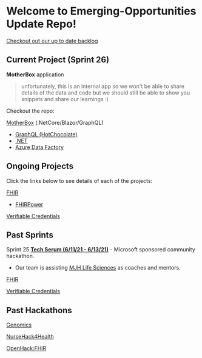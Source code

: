 # Welcome to Emerging-Opportunities Update Repo!

[Checkout out our up to date backlog](https://dev.azure.com/HLSHack/CSU%20Backlog/_backlogs/backlog/CSU%20Backlog%20Team/Epics)

## Current Project (Sprint 26)

**MotherBox** application

> unfortunately, this is an internal app so we won't be able to share details of the data and code but we should still be able to show you snippets and share our learnings :)

Checkout the repo:

[MotherBox](./MotherBox) (.NetCore/Blazor/GraphQL)

- [GraphQL (HotChocolate)](./MotherBox/GraphQL)
- [.NET](./MotherBox/.NET)
- [Azure Data Factory](./MotherBox/ADF)

## Ongoing Projects

Click the links below to see details of each of the projects:

[FHIR](./FHIR)
- [FHIRPower](./FHIR/FHIRPower)

[Verifiable Credentials](./Verifiable-Credentials)


## Past Sprints 

Sprint 25
[**Tech Serum (6/11/21 - 6/13/21)**](https://www.thewhyse.com/events/techserum-healthcare-er-visit/) - Microsoft sponsored community hackathon. 
- Our team is assisting [MJH Life Sciences](https://www.mjhlifesciences.com/) as coaches and mentors.

[FHIR](./FHIR)

[Verifiable Credentials](./Verifiable-Credentials)

## Past Hackathons

[Genomics](./Genomics)

[NurseHack4Health](./NurseHack4Health)

[OpenHack:FHIR](./FHIR/Hackathon)
